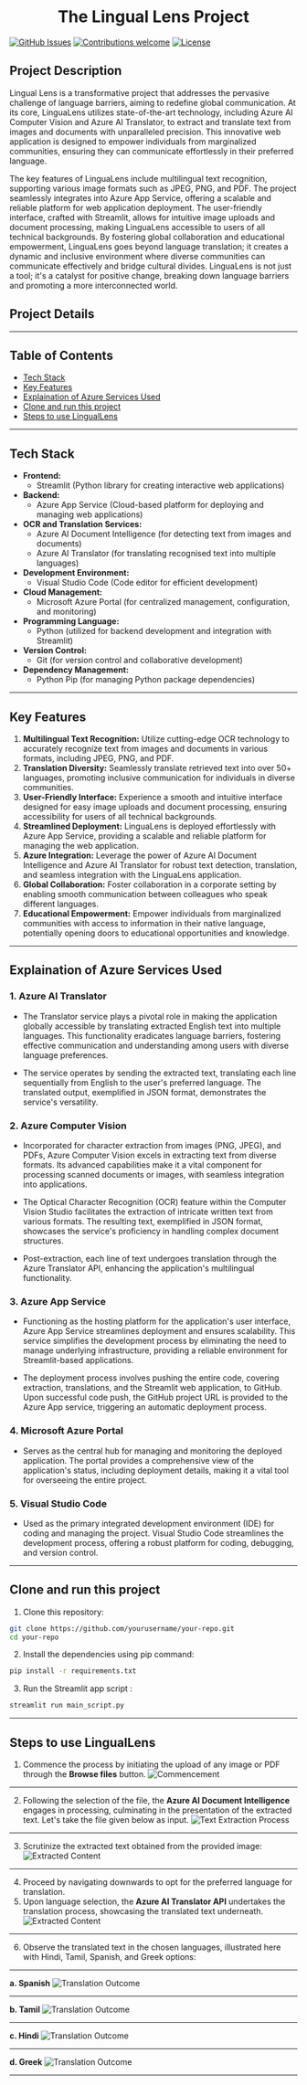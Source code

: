 
<h1 align="center">The Lingual Lens Project</h1>

[![GitHub Issues](https://img.shields.io/badge/issues-0_open-orange)](https://github.com/meaviral17/LingualLens-Project/issues)
[![Contributions welcome](https://img.shields.io/badge/contributions-welcome-green.svg)](https://github.com/meaviral17/LingualLens-Project)
[![License](https://img.shields.io/badge/license-MIT-blue.svg)](https://opensource.org/licenses/MIT)

## Project Description

Lingual Lens is a transformative project that addresses the pervasive challenge of language barriers, aiming to redefine global communication. At its core, LinguaLens utilizes state-of-the-art technology, including Azure AI Computer Vision and Azure AI Translator, to extract and translate text from images and documents with unparalleled precision. This innovative web application is designed to empower individuals from marginalized communities, ensuring they can communicate effortlessly in their preferred language.

The key features of LinguaLens include multilingual text recognition, supporting various image formats such as JPEG, PNG, and PDF. The project seamlessly integrates into Azure App Service, offering a scalable and reliable platform for web application deployment. The user-friendly interface, crafted with Streamlit, allows for intuitive image uploads and document processing, making LinguaLens accessible to users of all technical backgrounds. By fostering global collaboration and educational empowerment, LinguaLens goes beyond language translation; it creates a dynamic and inclusive environment where diverse communities can communicate effectively and bridge cultural divides. LinguaLens is not just a tool; it's a catalyst for positive change, breaking down language barriers and promoting a more interconnected world.

## Project Details
---

## Table of Contents
* [Tech Stack](#Tech-Stack)
* [Key Features](#Key-Features)
* [Explaination of Azure Services Used](#Explaination-of-Azure-Services-Used)
* [Clone and run this project](#Clone-and-run-this-project)
* [Steps to use LingualLens](#Steps-to-use-LingualLens)

---
## Tech Stack

- **Frontend:**
  - Streamlit (Python library for creating interactive web applications)
- **Backend:**
  - Azure App Service (Cloud-based platform for deploying and managing web applications)
- **OCR and Translation Services:**
  - Azure AI Document Intelligence (for detecting text from images and documents)
  - Azure AI Translator (for translating recognised text into multiple languages)
- **Development Environment:**
  - Visual Studio Code (Code editor for efficient development)
- **Cloud Management:**
  - Microsoft Azure Portal (for centralized management, configuration, and monitoring)
- **Programming Language:**
  - Python (utilized for backend development and integration with Streamlit)
- **Version Control:**
  - Git (for version control and collaborative development)
- **Dependency Management:**
  - Python Pip (for managing Python package dependencies)
---
## Key Features

1. **Multilingual Text Recognition:** Utilize cutting-edge OCR technology to accurately recognize text from images and documents in various formats, including JPEG, PNG, and PDF.
2. **Translation Diversity:** Seamlessly translate retrieved text into over 50+ languages, promoting inclusive communication for individuals in diverse communities.
3. **User-Friendly Interface:** Experience a smooth and intuitive interface designed for easy image uploads and document processing, ensuring accessibility for users of all technical backgrounds.
4. **Streamlined Deployment:** LinguaLens is deployed effortlessly with Azure App Service, providing a scalable and reliable platform for managing the web application.
5. **Azure Integration:** Leverage the power of Azure AI Document Intelligence and Azure AI Translator for robust text detection, translation, and seamless integration with the LinguaLens application.
6. **Global Collaboration:** Foster collaboration in a corporate setting by enabling smooth communication between colleagues who speak different languages.
7. **Educational Empowerment:** Empower individuals from marginalized communities with access to information in their native language, potentially opening doors to educational opportunities and knowledge.
---
## Explaination of Azure Services Used

### 1. Azure AI Translator
- The Translator service plays a pivotal role in making the application globally accessible by translating extracted English text into multiple languages. This functionality eradicates language barriers, fostering effective communication and understanding among users with diverse language preferences.

- The service operates by sending the extracted text, translating each line sequentially from English to the user's preferred language. The translated output, exemplified in JSON format, demonstrates the service's versatility.

### 2. Azure Computer Vision
- Incorporated for character extraction from images (PNG, JPEG), and PDFs, Azure Computer Vision excels in extracting text from diverse formats. Its advanced capabilities make it a vital component for processing scanned documents or images, with seamless integration into applications.

- The Optical Character Recognition (OCR) feature within the Computer Vision Studio facilitates the extraction of intricate written text from various formats. The resulting text, exemplified in JSON format, showcases the service's proficiency in handling complex document structures.

- Post-extraction, each line of text undergoes translation through the Azure Translator API, enhancing the application's multilingual functionality.

### 3. Azure App Service
- Functioning as the hosting platform for the application's user interface, Azure App Service streamlines deployment and ensures scalability. This service simplifies the development process by eliminating the need to manage underlying infrastructure, providing a reliable environment for Streamlit-based applications.

- The deployment process involves pushing the entire code, covering extraction, translations, and the Streamlit web application, to GitHub. Upon successful code push, the GitHub project URL is provided to the Azure App service, triggering an automatic deployment process.

### 4. Microsoft Azure Portal
- Serves as the central hub for managing and monitoring the deployed application. The portal provides a comprehensive view of the application's status, including deployment details, making it a vital tool for overseeing the entire project.

### 5. Visual Studio Code
- Used as the primary integrated development environment (IDE) for coding and managing the project. Visual Studio Code streamlines the development process, offering a robust platform for coding, debugging, and version control.


---
## Clone and run this project
1. Clone this repository:
```bash
git clone https://github.com/yourusername/your-repo.git
cd your-repo
```
2. Install the dependencies using pip command:
```bash
pip install -r requirements.txt
```
3. Run the Streamlit app script :
```bash
streamlit run main_script.py
```
---

## Steps to use LingualLens
1. Commence the process by initiating the upload of any image or PDF through the **Browse files** button.
![Commencement](Screenshots/s1.png)

---
2. Following the selection of the file, the **Azure AI Document Intelligence** engages in processing, culminating in the presentation of the extracted text. Let's take the file given below as input.
![Text Extraction Process](Screenshots/sample.jpg)

---
3. Scrutinize the extracted text obtained from the provided image:
![Extracted Content](Screenshots/s2.png)

---
4. Proceed by navigating downwards to opt for the preferred language for translation.
5. Upon language selection, the **Azure AI Translator API** undertakes the translation process, showcasing the translated text underneath.
![Extracted Content](Screenshots/menu.png)

---
6. Observe the translated text in the chosen languages, illustrated here with Hindi, Tamil, Spanish, and Greek options:
---
**a. Spanish**
![Translation Outcome](Screenshots/spanish.png)

---
**b. Tamil**
![Translation Outcome](Screenshots/tamil.png)

---
**c. Hindi**
![Translation Outcome](Screenshots/hindi.png)

---
**d. Greek**
![Translation Outcome](Screenshots/greek.png)

---
